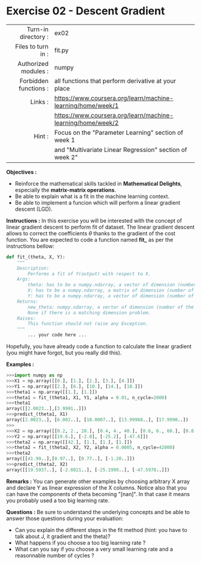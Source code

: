 # Exercise 02 - Descent Gradient

|                         |                     |
| -----------------------:| ------------------  |
|   Turn-in directory :   |  ex02               |
|   Files to turn in :    |  fit.py             |
|   Authorized modules :  |  numpy              |
|   Forbidden functions : |  all functions that perform derivative at your place         |
|   Links :               |  https://www.coursera.org/learn/machine-learning/home/week/1 |
|                         | https://www.coursera.org/learn/machine-learning/home/week/2  |
|   Hint :                |  Focus on the "Parameter Learning" section of week 1         |
|                         | and "Multivariate Linear Regression" section of week 2"      |

**Objectives :** 
* Reinforce the mathematical skills tackled in **Mathematical Delights**, especially the __matrix-matrix operations__.
* Be able to explain what is a fit in the machine learning context.
* Be able to implement a funcion which will perform a linear gradient descent (LGD).


**Instructions :**
In this exercise you will be interested with the concept of linear gradient descent to perform fit of dataset. The linear gradient descent allows to correct the coefficients $\theta$ thanks to the gradient of the cost function.
You are expected to code a function named __fit\___ as per the instructions bellow:
``` python
def fit_(theta, X, Y):
	"""
	Description:
		Performs a fit of Y(output) with respect to X.
	Args:
		theta: has to be a numpy.ndarray, a vector of dimension (number of features + 1, 1).
		X: has to be a numpy.ndarray, a matrix of dimension (number of training examples, number of features).
		Y: has to be a numpy.ndarray, a vector of dimension (number of training examples, 1).
	Returns:
		new_theta: numpy.ndarray, a vector of dimension (number of the features +1,1).
		None if there is a matching dimension problem.
	Raises:
		This function should not raise any Exception.
	"""
		... your code here ...
```
Hopefully, you have already code a function to calculate the linear gradient (you might have forgot, but you really did this).

**Examples :**
```python
>>>import numpy as np
>>>X1 = np.array([[0.], [1.], [2.], [3.], [4.]])
>>>Y1 = np.array([[2.], [6.], [10.], [14.], [18.]])
>>>theta1 = np.array([[1.], [1.]])
>>>theta1 = fit_(theta1, X1, Y1, alpha = 0.01, n_cycle=2000)
>>>theta1
array([[2.0023..],[3.9991..]])
>>>predict_(theta1, X1)
array([2.0023..], [6.002..], [10.0007..], [13.99988..], [17.9990..])
>>>
>>>X2 = np.array([[0.2, 2., 20.], [0.4, 4., 40.], [0.6, 6., 60.], [0.8, 8., 80.]])
>>>Y2 = np.array([[19.6.], [-2.8], [-25.2], [-47.6]])
>>>theta2 = np.array([[42.], [1.], [1.], [1.]])
>>>theta2 = fit_(theta2, X2, Y2, alpha = 0.0005, n_cycle=42000)
>>>theta2
array([[41.99..],[0.97..], [0.77..], [-1.20..]])
>>>predict_(theta2, X2)
array([[19.5937..], [-2.8021..], [-25.1999..], [-47.5978..]])
```


**Remarks :**
You can generate other examples by choosing arbitrary X array and declare Y as linear expression of the X columns. Notice also that you can have the components of theta becoming "[nan]". In that case it means you probably used a too big learning rate.


**Questions :**
Be sure to understand the underlying concepts and be able to answer those questions during your evaluation:
* Can you explain the different steps in the fit method (hint: you have to talk about J, it gradient and the theta)?
* What happens if you choose a too big learning rate ?
* What can you say if you choose a very small learning rate and a reasonnable number of cycles ?
